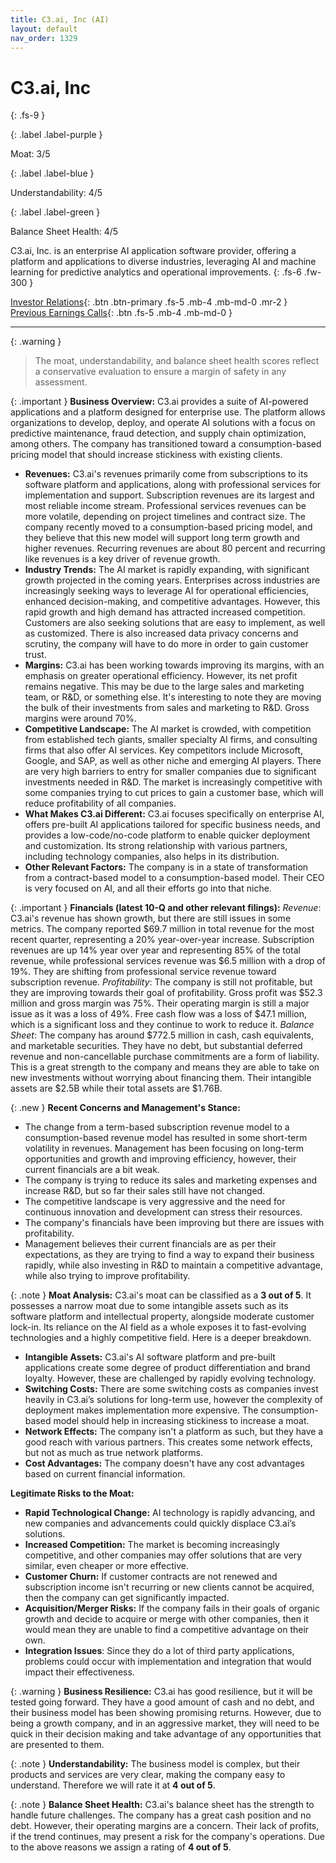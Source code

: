 ```yaml
---
title: C3.ai, Inc (AI)
layout: default
nav_order: 1329
---
```


# C3.ai, Inc
{: .fs-9 }

{: .label .label-purple }

Moat: 3/5

{: .label .label-blue }

Understandability: 4/5

{: .label .label-green }

Balance Sheet Health: 4/5

C3.ai, Inc. is an enterprise AI application software provider, offering a platform and applications to diverse industries, leveraging AI and machine learning for predictive analytics and operational improvements.
{: .fs-6 .fw-300 }

[Investor Relations](https://www.google.com/search?q=AI+investor+relations){: .btn .btn-primary .fs-5 .mb-4 .mb-md-0 .mr-2 }
[Previous Earnings Calls](https://discountingcashflows.com/company/AI/transcripts/){: .btn .fs-5 .mb-4 .mb-md-0 }

---

{: .warning }
>The moat, understandability, and balance sheet health scores reflect a conservative evaluation to ensure a margin of safety in any assessment.



{: .important }
**Business Overview:**
C3.ai provides a suite of AI-powered applications and a platform designed for enterprise use. The platform allows organizations to develop, deploy, and operate AI solutions with a focus on predictive maintenance, fraud detection, and supply chain optimization, among others. The company has transitioned toward a consumption-based pricing model that should increase stickiness with existing clients. 

*   **Revenues:** C3.ai's revenues primarily come from subscriptions to its software platform and applications, along with professional services for implementation and support. Subscription revenues are its largest and most reliable income stream. Professional services revenues can be more volatile, depending on project timelines and contract size. The company recently moved to a consumption-based pricing model, and they believe that this new model will support long term growth and higher revenues. Recurring revenues are about 80 percent and recurring like revenues is a key driver of revenue growth.
*   **Industry Trends:** The AI market is rapidly expanding, with significant growth projected in the coming years.  Enterprises across industries are increasingly seeking ways to leverage AI for operational efficiencies, enhanced decision-making, and competitive advantages. However, this rapid growth and high demand has attracted increased competition. Customers are also seeking solutions that are easy to implement, as well as customized. There is also increased data privacy concerns and scrutiny, the company will have to do more in order to gain customer trust.
*   **Margins:** C3.ai has been working towards improving its margins, with an emphasis on greater operational efficiency. However, its net profit remains negative. This may be due to the large sales and marketing team, or R&D, or something else. It's interesting to note they are moving the bulk of their investments from sales and marketing to R&D. Gross margins were around 70%.
*   **Competitive Landscape:** The AI market is crowded, with competition from established tech giants, smaller specialty AI firms, and consulting firms that also offer AI services. Key competitors include Microsoft, Google, and SAP, as well as other niche and emerging AI players. There are very high barriers to entry for smaller companies due to significant investments needed in R&D. The market is increasingly competitive with some companies trying to cut prices to gain a customer base, which will reduce profitability of all companies.
*   **What Makes C3.ai Different:** C3.ai focuses specifically on enterprise AI, offers pre-built AI applications tailored for specific business needs, and provides a low-code/no-code platform to enable quicker deployment and customization. Its strong relationship with various partners, including technology companies, also helps in its distribution.
*   **Other Relevant Factors:** The company is in a state of transformation from a contract-based model to a consumption-based model. Their CEO is very focused on AI, and all their efforts go into that niche.

{: .important }
**Financials (latest 10-Q and other relevant filings):**
*Revenue*:
C3.ai's revenue has shown growth, but there are still issues in some metrics. The company reported $69.7 million in total revenue for the most recent quarter, representing a 20% year-over-year increase. Subscription revenues are up 14% year over year and representing 85% of the total revenue, while professional services revenue was $6.5 million with a drop of 19%. They are shifting from professional service revenue toward subscription revenue.
*Profitability*:
The company is still not profitable, but they are improving towards their goal of profitability. Gross profit was $52.3 million and gross margin was 75%. Their operating margin is still a major issue as it was a loss of 49%. Free cash flow was a loss of $47.1 million, which is a significant loss and they continue to work to reduce it.
*Balance Sheet*:
The company has around $772.5 million in cash, cash equivalents, and marketable securities. They have no debt, but substantial deferred revenue and non-cancellable purchase commitments are a form of liability. This is a great strength to the company and means they are able to take on new investments without worrying about financing them. Their intangible assets are $2.5B while their total assets are $1.76B.

{: .new }
**Recent Concerns and Management's Stance:**
*   The change from a term-based subscription revenue model to a consumption-based revenue model has resulted in some short-term volatility in revenues. Management has been focusing on long-term opportunities and growth and improving efficiency, however, their current financials are a bit weak.
*   The company is trying to reduce its sales and marketing expenses and increase R&D, but so far their sales still have not changed. 
*   The competitive landscape is very aggressive and the need for continuous innovation and development can stress their resources.
*   The company's financials have been improving but there are issues with profitability. 
* Management believes their current financials are as per their expectations, as they are trying to find a way to expand their business rapidly, while also investing in R&D to maintain a competitive advantage, while also trying to improve profitability.

{: .note }
**Moat Analysis:**
C3.ai's moat can be classified as a **3 out of 5**. It possesses a narrow moat due to some intangible assets such as its software platform and intellectual property, alongside moderate customer lock-in. Its reliance on the AI field as a whole exposes it to fast-evolving technologies and a highly competitive field. Here is a deeper breakdown.
*   **Intangible Assets:** C3.ai's AI software platform and pre-built applications create some degree of product differentiation and brand loyalty. However, these are challenged by rapidly evolving technology.
*   **Switching Costs:** There are some switching costs as companies invest heavily in C3.ai’s solutions for long-term use, however the complexity of deployment makes implementation more expensive. The consumption-based model should help in increasing stickiness to increase a moat.
*  **Network Effects:** The company isn't a platform as such, but they have a good reach with various partners. This creates some network effects, but not as much as true network platforms.
*   **Cost Advantages:** The company doesn't have any cost advantages based on current financial information.

**Legitimate Risks to the Moat:**

*  **Rapid Technological Change:** AI technology is rapidly advancing, and new companies and advancements could quickly displace C3.ai’s solutions.
*  **Increased Competition:** The market is becoming increasingly competitive, and other companies may offer solutions that are very similar, even cheaper or more effective.
*   **Customer Churn:** If customer contracts are not renewed and subscription income isn't recurring or new clients cannot be acquired, then the company can get significantly impacted.
*  **Acquisition/Merger Risks:** If the company fails in their goals of organic growth and decide to acquire or merge with other companies, then it would mean they are unable to find a competitive advantage on their own.
*  **Integration Issues**: Since they do a lot of third party applications, problems could occur with implementation and integration that would impact their effectiveness.

{: .warning }
**Business Resilience:**
C3.ai has good resilience, but it will be tested going forward. They have a good amount of cash and no debt, and their business model has been showing promising returns. However, due to being a growth company, and in an aggressive market, they will need to be quick in their decision making and take advantage of any opportunities that are presented to them.

{: .note }
**Understandability:**
The business model is complex, but their products and services are very clear, making the company easy to understand. Therefore we will rate it at **4 out of 5**.

{: .note }
**Balance Sheet Health:**
C3.ai's balance sheet has the strength to handle future challenges. The company has a great cash position and no debt. However, their operating margins are a concern. Their lack of profits, if the trend continues, may present a risk for the company's operations. Due to the above reasons we assign a rating of **4 out of 5**.
